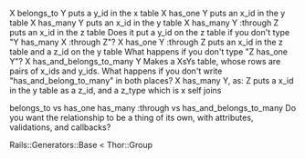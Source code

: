 X belongs_to Y
  puts a y_id in the x table
X has_one Y
  puts an x_id in the y table
X has_many Y
  puts an x_id in the y table
X has_many Y :through Z
  puts an x_id in the z table
  Does it put a y_id on the z table if you don't type "Y has_many X :through Z"?
X has_one Y :through Z
  puts an x_id in the z table and a z_id on the y table
  What happens if you don't type "Z has_one Y"?
X has_and_belongs_to_many Y
  Makes a XsYs table, whose rows are pairs of x_ids and y_ids.
  What happens if you don't write "has_and_belong_to_many" in both places?
X has_many Y, as: Z
  puts a x_id in the y table as a z_id, and a z_type which is x
self joins

belongs_to vs has_one
has_many :through vs has_and_belongs_to_many
  Do you want the relationship to be a thing of its own, with attributes, validations, and callbacks?

Rails::Generators::Base < Thor::Group